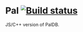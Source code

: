 # Pal [![Build status](https://travis-ci.org/mtth/pal.svg?branch=master)](https://travis-ci.org/mtth/pal)

JS/C++ version of PalDB.
